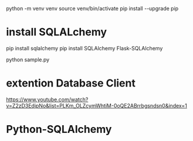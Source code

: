

python -m venv venv
source venv/bin/activate
pip install --upgrade pip
# install SQLALchemy
pip install sqlalchemy
pip install SQLAlchemy Flask-SQLAlchemy

python sample.py
# extention Database Client
https://www.youtube.com/watch?v=Z2zD3EdjpNo&list=PLKm_OLZcymWhtiM-0oQE2ABrrbgsndsn0&index=1
# Python-SQLAlchemy
